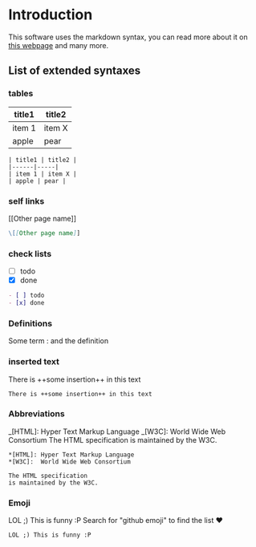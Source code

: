 # Introduction

This software uses the markdown syntax, you can read more about it on [this webpage](https://daringfireball.net/projects/markdown/syntax) and many more.

## List of extended syntaxes

### tables

| title1 | title2 |
| ------ | ------ |
| item 1 | item X |
| apple  | pear   |

```
| title1 | title2 |
|------|-----|
| item 1 | item X |
| apple | pear |
```

### self links

[[Other page name]]

```markdown
\[[Other page name]]
```

### check lists

- [ ] todo
- [x] done

```markdown
- [ ] todo
- [x] done
```

### Definitions

Some term
: and the definition

### inserted text

There is ++some insertion++ in this text

```
There is ++some insertion++ in this text
```

### Abbreviations

_[HTML]: Hyper Text Markup Language
_[W3C]: World Wide Web Consortium
The HTML specification
is maintained by the W3C.

```
*[HTML]: Hyper Text Markup Language
*[W3C]:  World Wide Web Consortium

The HTML specification
is maintained by the W3C.
```

### Emoji

LOL ;) This is funny :P
Search for "github emoji" to find the list :heart:

```
LOL ;) This is funny :P
```
